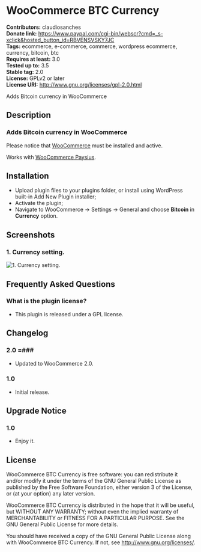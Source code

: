 # WooCommerce BTC Currency #
**Contributors:** claudiosanches  
**Donate link:** https://www.paypal.com/cgi-bin/webscr?cmd=_s-xclick&hosted_button_id=RBVENSVSKY7JC  
**Tags:** ecommerce, e-commerce, commerce, wordpress ecommerce, currency, bitcoin, btc  
**Requires at least:** 3.0  
**Tested up to:** 3.5  
**Stable tag:** 2.0  
**License:** GPLv2 or later  
**License URI:** http://www.gnu.org/licenses/gpl-2.0.html  

Adds Bitcoin currency in WooCommerce

## Description ##

### Adds Bitcoin currency in WooCommerce ###

Please notice that [WooCommerce](http://wordpress.org/extend/plugins/woocommerce/) must be installed and active.

Works with [WooCommerce Paysius](http://wordpress.org/extend/plugins/woocommerce-paysius/).

## Installation ##

* Upload plugin files to your plugins folder, or install using WordPress built-in Add New Plugin installer;
* Activate the plugin;
* Navigate to WooCommerce -> Settings -> General and choose **Bitcoin** in **Currency** option.

## Screenshots ##

### 1. Currency setting. ###
![1. Currency setting.](http://s.wordpress.org/extend/plugins/woocommerce-btc-currency/screenshot-1.png)


## Frequently Asked Questions ##

### What is the plugin license? ###

* This plugin is released under a GPL license.

## Changelog ##

### 2.0 =###

* Updated to WooCommerce 2.0.

### 1.0 ###

* Initial release.

## Upgrade Notice ##

### 1.0 ###

* Enjoy it.

## License ##

WooCommerce BTC Currency is free software: you can redistribute it and/or modify it under the terms of the GNU General Public License as published
by the Free Software Foundation, either version 3 of the License, or (at your option) any later version.

WooCommerce BTC Currency is distributed in the hope that it will be useful, but WITHOUT ANY WARRANTY; without even the implied warranty of
MERCHANTABILITY or FITNESS FOR A PARTICULAR PURPOSE. See the GNU General Public License for more details.

You should have received a copy of the GNU General Public License along with WooCommerce BTC Currency. If not, see <http://www.gnu.org/licenses/>.
